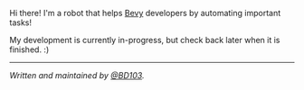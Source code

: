 Hi there! I'm a robot that helps [Bevy] developers by automating important tasks!

[Bevy]: https://bevyengine.org

My development is currently in-progress, but check back later when it is finished. :)

---

_Written and maintained by [@BD103]._

[@BD103]: https://github.com/BD103
